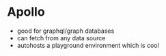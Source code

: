 # Apollo

- good for graphql/graph databases
- can fetch from any data source
- autohosts a playground environment which is cool

